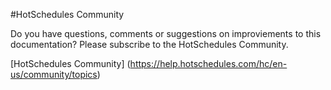
#HotSchedules Community

Do you have questions, comments or suggestions on improviements to this documentation? Please subscribe to the HotSchedules Community.

[HotSchedules Community] (https://help.hotschedules.com/hc/en-us/community/topics)